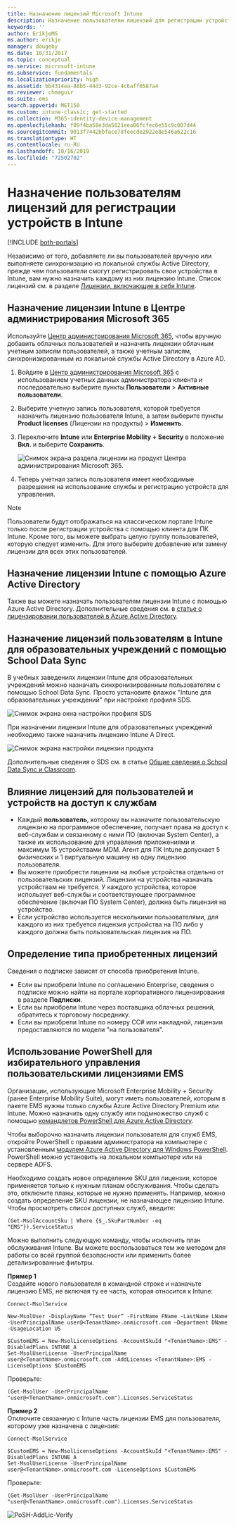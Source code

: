 ```yaml
---
title: Назначение лицензий Microsoft Intune
description: Назначение пользователям лицензий для регистрации устройств в Intune
keywords: ''
author: ErikjeMS
ms.author: erikje
manager: dougeby
ms.date: 10/31/2017
ms.topic: conceptual
ms.service: microsoft-intune
ms.subservice: fundamentals
ms.localizationpriority: high
ms.assetid: bb4314ea-88b5-44d3-92ce-4c6aff0587a4
ms.reviewer: chmaguir
ms.suite: ems
search.appverid: MET150
ms.custom: intune-classic; get-started
ms.collection: M365-identity-device-management
ms.openlocfilehash: f09f4ba58e3da5821eea06fcfec6e55c9c007d44
ms.sourcegitcommit: 9013f7442bbface78feecde2922e8e546a622c16
ms.translationtype: HT
ms.contentlocale: ru-RU
ms.lasthandoff: 10/16/2019
ms.locfileid: "72502702"
---
```

# <a name="assign-licenses-to-users-so-they-can-enroll-devices-in-intune"></a>Назначение пользователям лицензий для регистрации устройств в Intune

[!INCLUDE [both-portals](../../intune-classic/includes/note-for-both-portals.md)]

Независимо от того, добавляете ли вы пользователей вручную или выполняете синхронизацию из локальной службы Active Directory, прежде чем пользователи смогут регистрировать свои устройства в Intune, вам нужно назначить каждому из них лицензию Intune. Список лицензий см. в разделе [Лицензии, включающие в себя Intune](../licenses.md).

## <a name="assign-an-intune-license-in-the-microsoft-365-admin-center"></a>Назначение лицензии Intune в Центре администрирования Microsoft 365

Используйте [Центр администрирования Microsoft 365](http://go.microsoft.com/fwlink/p/?LinkId=698854), чтобы вручную добавить облачных пользователей и назначить лицензии облачным учетным записям пользователей, а также учетным записям, синхронизированным из локальной службы Active Directory в Azure AD.

1. Войдите в [Центр администрирования Microsoft 365](http://go.microsoft.com/fwlink/p/?LinkId=698854) с использованием учетных данных администратора клиента и последовательно выберите пункты **Пользователи** > **Активные пользователи**.

2. Выберите учетную запись пользователя, которой требуется назначить лицензию пользователя Intune, а затем выберите пункты **Product licenses** (Лицензии на продукты) > **Изменить**.

3. Переключите **Intune** или **Enterprise Mobility + Security** в положение **Вкл.** и выберите **Сохранить**.

   ![Снимок экрана раздела лицензии на продукт Центра администрирования Microsoft 365.](./media/licenses-assign/office-assign-license.png)

4. Теперь учетная запись пользователя имеет необходимые разрешения на использование службы и регистрацию устройств для управления.

> [!NOTE]
> Пользователи будут отображаться на классическом портале Intune только после регистрации устройства с помощью клиента для ПК Intune. Кроме того, вы можете выбрать целую группу пользователей, которую следует изменить. Для этого выберите добавление или замену лицензии для всех этих пользователей.

## <a name="assign-an-intune-license-by-using-azure-active-directory"></a>Назначение лицензии Intune с помощью Azure Active Directory

Также вы можете назначать пользователям лицензии Intune с помощью Azure Active Directory. Дополнительные сведения см. в [статье о лицензировании пользователей в Azure Active Directory](https://docs.microsoft.com/azure/active-directory/active-directory-licensing-group-assignment-azure-portal). 

## <a name="use-school-data-sync-to-assign-licenses-to-users-in-intune-for-education"></a>Назначение лицензий пользователям в Intune для образовательных учреждений с помощью School Data Sync
В учебных заведениях лицензии Intune для образовательных учреждений можно назначать синхронизированным пользователям с помощью School Data Sync. Просто установите флажок "Intune для образовательных учреждений" при настройке профиля SDS.  

![Снимок экрана окна настройки профиля SDS](./media/licenses-assign/i4e-sds-profile-setup-setting.png)

При назначении лицензии Intune для образовательных учреждений необходимо также назначить лицензию Intune A Direct.

![Снимок экрана настройки лицензии продукта](./media/licenses-assign/i4e-set-licenses.png)

Дополнительные сведения о SDS см. в статье [Общие сведения о School Data Sync и Classroom](https://support.office.com/article/Overview-of-School-Data-Sync-and-Classroom-f3d1147b-4ade-4905-8518-508e729f2e91).

## <a name="how-user-and-device-licenses-affect-access-to-services"></a>Влияние лицензий для пользователей и устройств на доступ к службам
* Каждый **пользователь**, которому вы назначите пользовательскую лицензию на программное обеспечение, получает права на доступ к веб-службам и связанному с ними ПО (включая System Center), а также их использование для управления приложениями и максимум 15 устройствами MDM. Агент для ПК Intune допускает 5 физических и 1 виртуальную машину на одну лицензию пользователя.
* Вы можете приобрести лицензии на любые устройства отдельно от пользовательских лицензий. Лицензии на устройства назначать устройствам не требуется. У каждого устройства, которое использует веб-службы и соответствующее программное обеспечение (включая ПО System Center), должна быть лицензия на устройство.
* Если устройство используется несколькими пользователями, для каждого из них требуется лицензия устройства на ПО либо у каждого должна быть пользовательская лицензия на ПО.

## <a name="understanding-the-type-of-licenses-you-have-purchased"></a>Определение типа приобретенных лицензий

Сведения о подписке зависят от способа приобретения Intune.

- Если вы приобрели Intune по соглашению Enterprise, сведения о подписке можно найти на портале корпоративного лицензирования в разделе **Подписки**.
- Если вы приобрели Intune через поставщика облачных решений, обратитесь к торговому посреднику.
- Если вы приобрели Intune по номеру CC# или накладной, лицензии предоставляются по модели "на пользователя".




## <a name="use-powershell-to-selectively-manage-ems-user-licenses"></a>Использование PowerShell для избирательного управления пользовательскими лицензиями EMS
Организации, использующие Microsoft Enterprise Mobility + Security (ранее Enterprise Mobility Suite), могут иметь пользователей, которым в пакете EMS нужны только службы Azure Active Directory Premium или Intune. Можно назначить одну службу или подмножество служб с помощью [командлетов PowerShell для Azure Active Directory](https://msdn.microsoft.com/library/jj151815.aspx).

Чтобы выборочно назначить лицензии пользователя для служб EMS, откройте PowerShell с правами администратора на компьютере с установленным [модулем Azure Active Directory для Windows PowerShell](https://msdn.microsoft.com/library/jj151815.aspx#bkmk_installmodule). PowerShell можно установить на локальном компьютере или на сервере ADFS.

Необходимо создать новое определение SKU для лицензии, которое применяется только к нужным планам обслуживания. Чтобы сделать это, отключите планы, которые не нужно применять. Например, можно создать определение SKU лицензии, не назначающее лицензию Intune. Чтобы просмотреть список доступных служб, введите:

    (Get-MsolAccountSku | Where {$_.SkuPartNumber -eq "EMS"}).ServiceStatus

Можно выполнить следующую команду, чтобы исключить план обслуживания Intune. Вы можете воспользоваться тем же методом для работы со всей группой безопасности или применить более детализированные фильтры.

**Пример 1**<br>
Создайте нового пользователя в командной строке и назначьте лицензию EMS, не включая ту ее часть, которая относится к Intune:

    Connect-MsolService

    New-MsolUser -DisplayName “Test User” -FirstName FName -LastName LName -UserPrincipalName user@<TenantName>.onmicrosoft.com –Department DName -UsageLocation US

    $CustomEMS = New-MsolLicenseOptions -AccountSkuId "<TenantName>:EMS" -DisabledPlans INTUNE_A
    Set-MsolUserLicense -UserPrincipalName user@<TenantName>.onmicrosoft.com -AddLicenses <TenantName>:EMS -LicenseOptions $CustomEMS


Проверьте:

    (Get-MsolUser -UserPrincipalName "user@<TenantName>.onmicrosoft.com").Licenses.ServiceStatus

**Пример 2**<br>
Отключите связанную с Intune часть лицензии EMS для пользователя, которому уже назначена с лицензия:

    Connect-MsolService

    $CustomEMS = New-MsolLicenseOptions -AccountSkuId "<TenantName>:EMS" -DisabledPlans INTUNE_A
    Set-MsolUserLicense -UserPrincipalName user@<TenantName>.onmicrosoft.com -LicenseOptions $CustomEMS

Проверьте:

    (Get-MsolUser -UserPrincipalName "user@<TenantName>.onmicrosoft.com").Licenses.ServiceStatus

![PoSH-AddLic-Verify](./media/licenses-assign/posh-addlic-verify.png)
